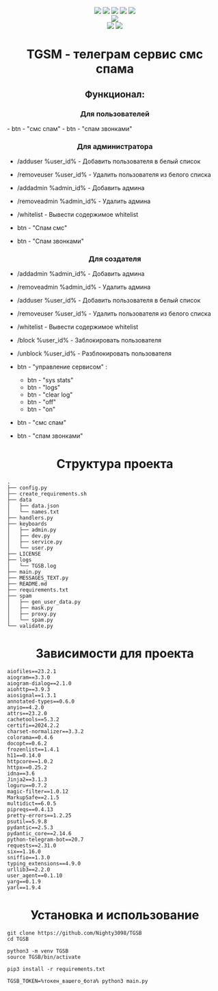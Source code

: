 <div class="badges" align="center">
    <a href="./LICENSE.md"><img src="https://img.shields.io/github/license/Nighty3098/TGSB?style=for-the-badge&color=a6e0b8&logoColor=85e185&labelColor=1c1c29" /></a>
    <img src="https://img.shields.io/github/issues-pr/Nighty3098/TGSB?style=for-the-badge&color=ef9f9c&logoColor=85e185&labelColor=1c1c29" />
    <img src="https://img.shields.io/github/last-commit/Nighty3098/TGSB?style=for-the-badge&logo=github&color=7dc4e4&logoColor=D9E0EE&labelColor=1c1c29"/>
    <img src="https://img.shields.io/github/issues/Nighty3098/TGSB?style=for-the-badge&color=dbb6ed&logoColor=85e185&labelColor=1c1c29" />
    <img src="https://img.shields.io/github/stars/Nighty3098/TGSB?style=for-the-badge&logo=apachespark&color=eed49f&logoColor=D9E0EE&labelColor=1c1c29"/>
</div>

<div id="social" align=center>
    <a href="https://discord.gg/6xEc5WFK"><img src="https://img.shields.io/discord/1238858182403559505.svg?label=Discord&logo=Discord&style=for-the-badge&color=f5a7a0&logoColor=FFFFFF&labelColor=1c1c29" /></a>
</div>

<div id="soft" align=center>
	<img src="https://img.shields.io/badge/Linux-FCC624?style=for-the-badge&logo=linux&logoColor=black&color=eed49f" />
    <img src="https://img.shields.io/badge/python-3670A0?style=for-the-badge&logo=python&logoColor=black&color=7dc4e4"/>
</div>

<h1 align="center">  TGSM - телеграм сервис смс спама </h1>
<h2 align="center">Функционал:</h2>


<h3 align="center">Для пользователей</h3>
 - btn - "смс спам"
 - btn - "спам звонками"


<h3 align="center">Для администратора</h3>

- /adduser %user_id% - Добавить пользователя в белый список
- /removeuser %user_id% - Удалить пользователя из белого списка
- /addadmin %admin_id% - Добавить админа
- /removeadmin %admin_id% - Удалить админа
- /whitelist - Вывести содержимое whitelist

- btn - "Спам смс"
- btn - "Спам звонками"


<h3 align="center">Для создателя</h3>

- /addadmin %admin_id% - Добавить админа
- /removeadmin %admin_id% - Удалить админа
- /adduser %user_id% - Добавить пользователя в белый список
- /removeuser %user_id% - Удалить пользователя из белого списка
- /whitelist - Вывести содержимое whitelist
- /block %user_id% - Заблокировать пользователя
- /unblock %user_id% - Разблокировать пользователя

- btn - "управление сервисом" : 
    - btn - "sys stats"
    - btn - "logs"
    - btn - "clear log"
    - btn - "off"
    - btn - "on"

- btn - "смс спам"
- btn - "спам звонками"

<h1 align="center">Структура проекта</h1>

```
.
├── config.py
├── create_requirements.sh
├── data
│   ├── data.json
│   └── names.txt
├── handlers.py
├── keyboards
│   ├── admin.py
│   ├── dev.py
│   ├── service.py
│   └── user.py
├── LICENSE
├── logs
│   └── TGSB.log
├── main.py
├── MESSAGES_TEXT.py
├── README.md
├── requirements.txt
├── spam
│   ├── gen_user_data.py
│   ├── mask.py
│   ├── proxy.py
│   └── spam.py
└── validate.py
```

<h1 align="center">Зависимости для проекта</h1>

```
aiofiles==23.2.1
aiogram==3.3.0
aiogram-dialog==2.1.0
aiohttp==3.9.3
aiosignal==1.3.1
annotated-types==0.6.0
anyio==4.2.0
attrs==23.2.0
cachetools==5.3.2
certifi==2024.2.2
charset-normalizer==3.3.2
colorama==0.4.6
docopt==0.6.2
frozenlist==1.4.1
h11==0.14.0
httpcore==1.0.2
httpx==0.25.2
idna==3.6
Jinja2==3.1.3
loguru==0.7.2
magic-filter==1.0.12
MarkupSafe==2.1.5
multidict==6.0.5
pipreqs==0.4.13
pretty-errors==1.2.25
psutil==5.9.8
pydantic==2.5.3
pydantic_core==2.14.6
python-telegram-bot==20.7
requests==2.31.0
six==1.16.0
sniffio==1.3.0
typing_extensions==4.9.0
urllib3==2.2.0
user_agent==0.1.10
yarg==0.1.9
yarl==1.9.4
```

<h1 align="center">Установка и использование</h1>


```
git clone https://github.com/Nighty3098/TGSB 
cd TGSB

python3 -m venv TGSB
source TGSB/bin/activate

pip3 install -r requirements.txt

TGSB_TOKEN=%токен_вашего_бота% python3 main.py
```


